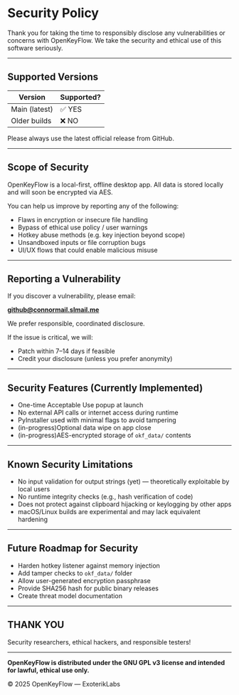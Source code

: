 # Security Policy

Thank you for taking the time to responsibly disclose any vulnerabilities or concerns with OpenKeyFlow. We take the security and ethical use of this software seriously.

---

## Supported Versions

| Version        | Supported? |
|----------------|------------|
| Main (latest)  | ✅ YES      |
| Older builds   | ❌ NO       |

Please always use the latest official release from GitHub.

---

## Scope of Security

OpenKeyFlow is a local-first, offline desktop app. All data is stored locally and will soon be encrypted via AES.

You can help us improve by reporting any of the following:
- Flaws in encryption or insecure file handling
- Bypass of ethical use policy / user warnings
- Hotkey abuse methods (e.g. key injection beyond scope)
- Unsandboxed inputs or file corruption bugs
- UI/UX flows that could enable malicious misuse

---

##  Reporting a Vulnerability

If you discover a vulnerability, please email:

**github@connormail.slmail.me**

We prefer responsible, coordinated disclosure.

If the issue is critical, we will:
- Patch within 7–14 days if feasible
- Credit your disclosure (unless you prefer anonymity)

---

## Security Features (Currently Implemented)

- One-time Acceptable Use popup at launch
- No external API calls or internet access during runtime
- PyInstaller used with minimal flags to avoid tampering
- (in-progress)Optional data wipe on app close
- (in-progress)AES-encrypted storage of `okf_data/` contents

---

## Known Security Limitations

- No input validation for output strings (yet) — theoretically exploitable by local users
- No runtime integrity checks (e.g., hash verification of code)
- Does not protect against clipboard hijacking or keylogging by other apps
- macOS/Linux builds are experimental and may lack equivalent hardening

---

## Future Roadmap for Security

- Harden hotkey listener against memory injection
- Add tamper checks to `okf_data/` folder
- Allow user-generated encryption passphrase
- Provide SHA256 hash for public binary releases
- Create threat model documentation

---

## THANK YOU

Security researchers, ethical hackers, and responsible testers!

---

**OpenKeyFlow is distributed under the GNU GPL v3 license and intended for lawful, ethical use only.**

© 2025 OpenKeyFlow — ExoterikLabs


